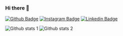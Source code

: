 ### Hi there 👋

<!--
**celilhn/celilhn** is a ✨ _special_ ✨ repository because its `README.md` (this file) appears on your GitHub profile.

Here are some ideas to get you started:

- 🔭 I’m currently working on ...
- 🌱 I’m currently learning ...
- 👯 I’m looking to collaborate on ...
- 🤔 I’m looking for help with ...
- 💬 Ask me about ...
- 📫 How to reach me: ...
- 😄 Pronouns: ...
- ⚡ Fun fact: ...
-->

[![Github Badge](https://img.shields.io/badge/-Github-000?style=quare&labelColor=000&logo=Github&logoColor=white&link=link)](link) 
[![Instagram Badge](https://img.shields.io/badge/-Instagram-C13584?style=flat-quare&labelColor=C13584&logo=instagram&logoColor=white&link=link)](link) 
[![Linkedin Badge](https://img.shields.io/badge/-Linkedin-757575?style=flat-quare&labelColor=757575&logo=Medium&logoColor=white&link=link)](link) 


![Github stats 1](https://github-readme-stats.vercel.app/api?username=celilhn&show_icons=true&theme=gradient) 
![Github stats 2](https://github-readme-stats.vercel.app/api?username=celilhn&show_icons=true&theme=radical)
